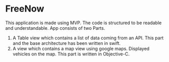 # FreeNow

This application is made using MVP.
The code is structured to be readable and understandable.
App consists of two Parts.
1) A Table view which contains a list of data coming from an API. This part and the base architecture has been written in swift.
2) A view which contains a map view using google maps. Displayed vehicles on the map. This part is written in Objective-C.
